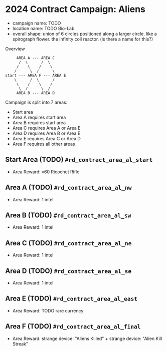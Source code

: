 # 2024 Contract Campaign: Aliens

- campaign name: TODO
- location name: TODO Bio-Lab
- overall shape: union of 6 circles positioned along a larger circle. like a spirograph flower. the infinity coil reactor. (is there a name for this?)

Overview

```
     AREA A --- AREA C
      /  \      /  \
     /    \    /    \
    /      \  /      \
start --- AREA F --- AREA E
    \      /  \      /
     \    /    \    /
      \  /      \  /
     AREA B --- AREA D
```

Campaign is split into 7 areas:

- Start area
- Area A requires start area
- Area B requires start area
- Area C requires Area A or Area E
- Area D requires Area B or Area E
- Area E requires Area C or Area D
- Area F requires all other areas

## Start Area (TODO) `#rd_contract_area_al_start`

- Area Reward: v60 Ricochet Rifle

## Area A (TODO) `#rd_contract_area_al_nw`

- Area Reward: 1 intel

## Area B (TODO) `#rd_contract_area_al_sw`

- Area Reward: 1 intel

## Area C (TODO) `#rd_contract_area_al_ne`

- Area Reward: 1 intel

## Area D (TODO) `#rd_contract_area_al_se`

- Area Reward: 1 intel

## Area E (TODO) `#rd_contract_area_al_east`

- Area Reward: TODO rare currency

## Area F (TODO) `#rd_contract_area_al_final`

- Area Reward: strange device: "Aliens Killed" + strange device: "Alien Kill Streak"

